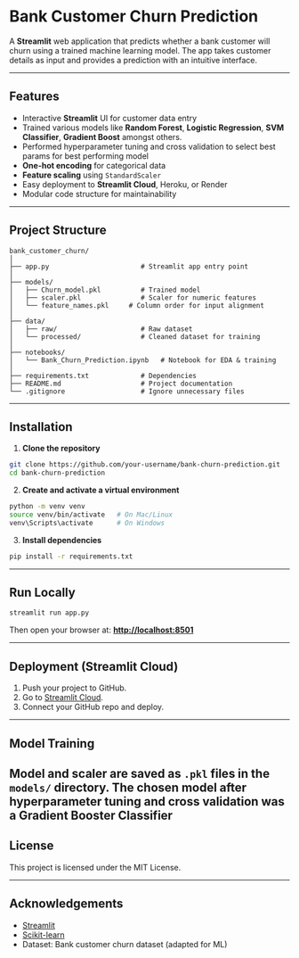 # Bank Customer Churn Prediction

A **Streamlit** web application that predicts whether a bank customer will churn using a trained machine learning model.
The app takes customer details as input and provides a prediction with an intuitive interface.

---

## Features

* Interactive **Streamlit** UI for customer data entry
* Trained various models like **Random Forest**, **Logistic Regression**, **SVM Classifier**, **Gradient Boost** amongst others.
* Performed hyperparameter tuning and cross validation to select best params for best performing model
* **One-hot encoding** for categorical data
* **Feature scaling** using `StandardScaler`
* Easy deployment to **Streamlit Cloud**, Heroku, or Render
* Modular code structure for maintainability

---

## Project Structure

```
bank_customer_churn/
│
├── app.py                       # Streamlit app entry point
│
├── models/
│   ├── Churn_model.pkl          # Trained model
│   ├── scaler.pkl               # Scaler for numeric features
│   └── feature_names.pkl     # Column order for input alignment
│
├── data/
│   ├── raw/                     # Raw dataset
│   └── processed/               # Cleaned dataset for training
│
├── notebooks/
│   └── Bank_Churn_Prediction.ipynb   # Notebook for EDA & training
│
├── requirements.txt             # Dependencies
├── README.md                    # Project documentation
└── .gitignore                   # Ignore unnecessary files
```

---

## Installation

1. **Clone the repository**

```bash
git clone https://github.com/your-username/bank-churn-prediction.git
cd bank-churn-prediction
```

2. **Create and activate a virtual environment**

```bash
python -m venv venv
source venv/bin/activate   # On Mac/Linux
venv\Scripts\activate      # On Windows
```

3. **Install dependencies**

```bash
pip install -r requirements.txt
```

---

## Run Locally

```bash
streamlit run app.py
```

Then open your browser at: **[http://localhost:8501](http://localhost:8501)**

---

## Deployment (Streamlit Cloud)

1. Push your project to GitHub.
2. Go to [Streamlit Cloud](https://share.streamlit.io/).
3. Connect your GitHub repo and deploy.

---

## Model Training

Model and scaler are saved as `.pkl` files in the `models/` directory.
The chosen model after hyperparameter tuning and cross validation was a Gradient Booster Classifier
---

## License

This project is licensed under the MIT License.

---

## Acknowledgements

* [Streamlit](https://streamlit.io/)
* [Scikit-learn](https://scikit-learn.org/)
* Dataset: Bank customer churn dataset (adapted for ML)
